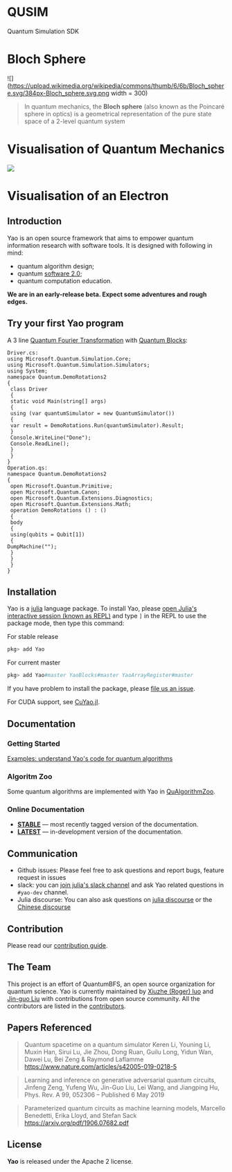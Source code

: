 # QUSIM

Quantum Simulation SDK

# Bloch Sphere


![](https://upload.wikimedia.org/wikipedia/commons/thumb/6/6b/Bloch_sphere.svg/384px-Bloch_sphere.svg.png width = 300)

> In quantum mechanics, the **Bloch sphere** (also known as the Poincaré sphere in optics) is a geometrical representation of the pure state space of a 2-level quantum system


# Visualisation of Quantum Mechanics


[![](http://img.youtube.com/vi/p7bzE1E5PMY/0.jpg)](http://www.youtube.com/watch?v=p7bzE1E5PMY "")


# Visualisation of an Electron


## Introduction

Yao is an open source framework that aims to empower quantum information research with software tools. It is designed with following in mind:

- quantum algorithm design;
- quantum [software 2.0](https://medium.com/@karpathy/software-2-0-a64152b37c35);
- quantum computation education.

**We are in an early-release beta. Expect some adventures and rough edges.**

## Try your first Yao program

A 3 line [Quantum Fourier Transformation](https://quantumbfs.github.io/Yao.jl/latest/examples/QFT/) with [Quantum Blocks](https://quantumbfs.github.io/Yao.jl/latest/man/blocks/):

```c-sharp
Driver.cs:
using Microsoft.Quantum.Simulation.Core;
using Microsoft.Quantum.Simulation.Simulators;
using System;
namespace Quantum.DemoRotations2
{
 class Driver
 {
 static void Main(string[] args)
 {
 using (var quantumSimulator = new QuantumSimulator())
 {
 var result = DemoRotations.Run(quantumSimulator).Result;
 }
 Console.WriteLine("Done");
 Console.ReadLine();
 }
 }
}
Operation.qs:
namespace Quantum.DemoRotations2
{
 open Microsoft.Quantum.Primitive;
 open Microsoft.Quantum.Canon;
 open Microsoft.Quantum.Extensions.Diagnostics;
 open Microsoft.Quantum.Extensions.Math;
 operation DemoRotations () : ()
 {
 body
 {
 using(qubits = Qubit[1])
 {
DumpMachine("");
 }
 }
 }
}
```

## Installation

Yao is a [julia](https://julialang.org/) language package. To install Yao, please [open Julia's interactive session (known as REPL)](https://docs.julialang.org/en/v1/manual/getting-started/) and type `]` in the REPL to use the package mode, then type this command:

For stable release

```julia
pkg> add Yao
```

For current master

```julia
pkg> add Yao#master YaoBlocks#master YaoArrayRegister#master
```

If you have problem to install the package, please [file us an issue](https://github.com/QuantumBFS/Yao.jl/issues/new).

For CUDA support, see [CuYao.jl](https://github.com/QuantumBFS/CuYao.jl).

## Documentation

### Getting Started

[Examples: understand Yao's code for quantum algorithms](https://quantumbfs.github.io/Yao.jl/stable/#Getting-Started-1)

### Algoritm Zoo

Some quantum algorithms are implemented with Yao in [QuAlgorithmZoo](https://github.com/QuantumBFS/QuAlgorithmZoo.jl).

### Online Documentation

- [**STABLE**](https://quantumbfs.github.io/Yao.jl/stable) — most recently tagged version of the documentation.
- [**LATEST**](https://quantumbfs.github.io/Yao.jl/latest) — in-development version of the documentation.

## Communication

- Github issues: Please feel free to ask questions and report bugs, feature request in issues
- slack: you can [join julia's slack channel](https://slackinvite.julialang.org/) and ask Yao related questions in `#yao-dev` channel.
- Julia discourse: You can also ask questions on [julia discourse](https://discourse.julialang.org/) or the [Chinese discourse](https://discourse.juliacn.com/)

## Contribution

Please read our [contribution guide](https://github.com/QuantumBFS/Yao.jl/blob/master/CONTRIBUTING.md).

## The Team

This project is an effort of QuantumBFS, an open source organization for quantum science. Yao is currently maintained by [Xiuzhe (Roger) luo](https://github.com/Roger-luo) and [Jin-guo Liu](https://github.com/GiggleLiu) with contributions from open source community. All the contributors are listed in the [contributors](https://github.com/QuantumBFS/Yao.jl/graphs/contributors).

## Papers Referenced

> Quantum spacetime on a quantum simulator
> Keren Li, Youning Li, Muxin Han, Sirui Lu, Jie Zhou, Dong Ruan, Guilu Long, Yidun Wan, Dawei Lu, Bei Zeng & Raymond Laflamme 
> https://www.nature.com/articles/s42005-019-0218-5

> Learning and inference on generative adversarial quantum circuits,
> Jinfeng Zeng, Yufeng Wu, Jin-Guo Liu, Lei Wang, and Jiangping Hu,
> Phys. Rev. A 99, 052306 – Published 6 May 2019

> Parameterized quantum circuits as machine learning models,
> Marcello Benedetti, Erika Lloyd, and Stefan Sack
> https://arxiv.org/pdf/1906.07682.pdf

## License

**Yao** is released under the Apache 2 license.
